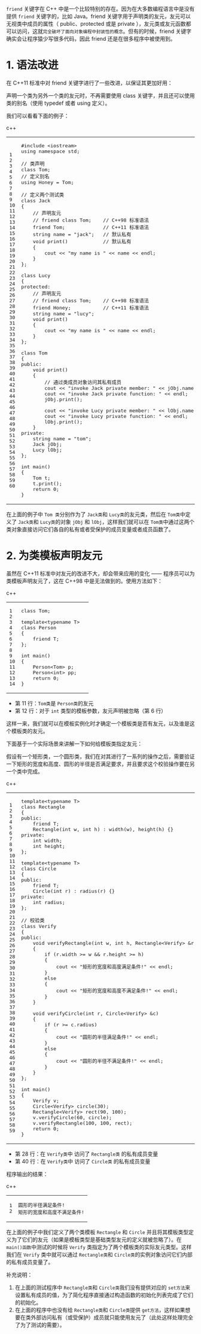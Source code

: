 `friend` 关键字在 C++ 中是一个比较特别的存在。因为在大多数编程语言中是没有提供 `friend` 关键字的，比如 Java。friend 关键字用于声明类的友元，友元可以无视类中成员的属性（ public、protected 或是 private ），友元类或友元函数都可以访问，这就`完全破坏了面向对象编程中封装性的概念`。但有的时候，friend 关键字确实会让程序猿少写很多代码，因此 friend 还是在很多程序中被使用到。

# 1\. 语法改进

在 C++11 标准中对 friend 关键字进行了一些改进，以保证其更加好用：

声明一个类为另外一个类的友元时，不再需要使用 class 关键字，并且还可以使用类的别名（使用 typedef 或者 using 定义）。

我们可以看看下面的例子：

c++

<table><tbody><tr><td class="gutter"><pre><span class="line">1</span><br><span class="line">2</span><br><span class="line">3</span><br><span class="line">4</span><br><span class="line">5</span><br><span class="line">6</span><br><span class="line">7</span><br><span class="line">8</span><br><span class="line">9</span><br><span class="line">10</span><br><span class="line">11</span><br><span class="line">12</span><br><span class="line">13</span><br><span class="line">14</span><br><span class="line">15</span><br><span class="line">16</span><br><span class="line">17</span><br><span class="line">18</span><br><span class="line">19</span><br><span class="line">20</span><br><span class="line">21</span><br><span class="line">22</span><br><span class="line">23</span><br><span class="line">24</span><br><span class="line">25</span><br><span class="line">26</span><br><span class="line">27</span><br><span class="line">28</span><br><span class="line">29</span><br><span class="line">30</span><br><span class="line">31</span><br><span class="line">32</span><br><span class="line">33</span><br><span class="line">34</span><br><span class="line">35</span><br><span class="line">36</span><br><span class="line">37</span><br><span class="line">38</span><br><span class="line">39</span><br><span class="line">40</span><br><span class="line">41</span><br><span class="line">42</span><br><span class="line">43</span><br><span class="line">44</span><br><span class="line">45</span><br><span class="line">46</span><br><span class="line">47</span><br><span class="line">48</span><br><span class="line">49</span><br><span class="line">50</span><br><span class="line">51</span><br><span class="line">52</span><br><span class="line">53</span><br><span class="line">54</span><br><span class="line">55</span><br><span class="line">56</span><br><span class="line">57</span><br><span class="line">58</span><br><span class="line">59</span><br><span class="line">60</span><br></pre></td><td class="code"><pre><span class="line"><span class="meta">#<span class="keyword">include</span> <span class="string">&lt;iostream&gt;</span></span></span><br><span class="line"><span class="keyword">using</span> <span class="keyword">namespace</span> std;</span><br><span class="line"></span><br><span class="line"><span class="comment">// 类声明</span></span><br><span class="line"><span class="keyword">class</span> <span class="title class_">Tom</span>;</span><br><span class="line"><span class="comment">// 定义别名</span></span><br><span class="line"><span class="keyword">using</span> Honey = Tom;</span><br><span class="line"></span><br><span class="line"><span class="comment">// 定义两个测试类</span></span><br><span class="line"><span class="keyword">class</span> <span class="title class_">Jack</span></span><br><span class="line">{</span><br><span class="line">    <span class="comment">// 声明友元</span></span><br><span class="line">    <span class="comment">// friend class Tom;    // C++98 标准语法</span></span><br><span class="line">    <span class="keyword">friend</span> Tom;             <span class="comment">// C++11 标准语法 </span></span><br><span class="line">    string name = <span class="string">"jack"</span>;   <span class="comment">// 默认私有</span></span><br><span class="line">    <span class="function"><span class="type">void</span> <span class="title">print</span><span class="params">()</span>            <span class="comment">// 默认私有</span></span></span><br><span class="line"><span class="function">    </span>{</span><br><span class="line">        cout &lt;&lt; <span class="string">"my name is "</span> &lt;&lt; name &lt;&lt; endl;</span><br><span class="line">    }</span><br><span class="line">};</span><br><span class="line"></span><br><span class="line"><span class="keyword">class</span> <span class="title class_">Lucy</span></span><br><span class="line">{</span><br><span class="line"><span class="keyword">protected</span>:</span><br><span class="line">    <span class="comment">// 声明友元</span></span><br><span class="line">    <span class="comment">// friend class Tom;    // C++98 标准语法</span></span><br><span class="line">    <span class="keyword">friend</span> Honey;           <span class="comment">// C++11 标准语法 </span></span><br><span class="line">    string name = <span class="string">"lucy"</span>;</span><br><span class="line">    <span class="function"><span class="type">void</span> <span class="title">print</span><span class="params">()</span></span></span><br><span class="line"><span class="function">    </span>{</span><br><span class="line">        cout &lt;&lt; <span class="string">"my name is "</span> &lt;&lt; name &lt;&lt; endl;</span><br><span class="line">    }</span><br><span class="line">};</span><br><span class="line"></span><br><span class="line"><span class="keyword">class</span> <span class="title class_">Tom</span></span><br><span class="line">{</span><br><span class="line"><span class="keyword">public</span>:</span><br><span class="line">    <span class="function"><span class="type">void</span> <span class="title">print</span><span class="params">()</span></span></span><br><span class="line"><span class="function">    </span>{</span><br><span class="line">        <span class="comment">// 通过类成员对象访问其私有成员</span></span><br><span class="line">        cout &lt;&lt; <span class="string">"invoke Jack private member: "</span> &lt;&lt; jObj.name &lt;&lt; endl;</span><br><span class="line">        cout &lt;&lt; <span class="string">"invoke Jack private function: "</span> &lt;&lt; endl;</span><br><span class="line">        jObj.<span class="built_in">print</span>();</span><br><span class="line"></span><br><span class="line">        cout &lt;&lt; <span class="string">"invoke Lucy private member: "</span> &lt;&lt; lObj.name &lt;&lt; endl;</span><br><span class="line">        cout &lt;&lt; <span class="string">"invoke Lucy private function: "</span> &lt;&lt; endl;</span><br><span class="line">        lObj.<span class="built_in">print</span>();</span><br><span class="line">    }</span><br><span class="line"><span class="keyword">private</span>:</span><br><span class="line">    string name = <span class="string">"tom"</span>;</span><br><span class="line">    Jack jObj;</span><br><span class="line">    Lucy lObj;</span><br><span class="line">};</span><br><span class="line"></span><br><span class="line"><span class="function"><span class="type">int</span> <span class="title">main</span><span class="params">()</span></span></span><br><span class="line"><span class="function"></span>{</span><br><span class="line">    Tom t;</span><br><span class="line">    t.<span class="built_in">print</span>();</span><br><span class="line">    <span class="keyword">return</span> <span class="number">0</span>;</span><br><span class="line">}</span><br></pre></td></tr></tbody></table>

在上面的例子中 `Tom 类`分别作为了 `Jack类`和 `Lucy类`的友元类，然后在 `Tom类`中定义了 `Jack类`和 `Lucy类`的对象 `jObj` 和 `lObj`，这样我们就可以在 `Tom类`中通过这两个类对象直接访问它们各自的私有或者受保护的成员变量或者成员函数了。

# 2\. 为类模板声明友元

虽然在 C++11 标准中对友元的改进不大，却会带来应用的变化 —— 程序员可以为类模板声明友元了，这在 C++98 中是无法做到的。使用方法如下：

c++

<table><tbody><tr><td class="gutter"><pre><span class="line">1</span><br><span class="line">2</span><br><span class="line">3</span><br><span class="line">4</span><br><span class="line">5</span><br><span class="line">6</span><br><span class="line">7</span><br><span class="line">8</span><br><span class="line">9</span><br><span class="line">10</span><br><span class="line">11</span><br><span class="line">12</span><br><span class="line">13</span><br><span class="line">14</span><br></pre></td><td class="code"><pre><span class="line"><span class="keyword">class</span> <span class="title class_">Tom</span>;</span><br><span class="line"></span><br><span class="line"><span class="keyword">template</span>&lt;<span class="keyword">typename</span> T&gt;  </span><br><span class="line"><span class="keyword">class</span> <span class="title class_">Person</span></span><br><span class="line">{</span><br><span class="line">    <span class="keyword">friend</span> T;</span><br><span class="line">};</span><br><span class="line"></span><br><span class="line"><span class="function"><span class="type">int</span> <span class="title">main</span><span class="params">()</span></span></span><br><span class="line"><span class="function"></span>{</span><br><span class="line">    Person&lt;Tom&gt; p;</span><br><span class="line">    Person&lt;<span class="type">int</span>&gt; pp;</span><br><span class="line">    <span class="keyword">return</span> <span class="number">0</span>;</span><br><span class="line">}</span><br></pre></td></tr></tbody></table>

- 第 11 行：`Tom类`是 `Person类`的友元
- 第 12 行：对于 `int` 类型的模板参数，友元声明被忽略（第 6 行）

这样一来，我们就可以在模板实例化时才确定一个模板类是否有友元，以及谁是这个模板类的友元。

下面基于一个实际场景来讲解一下如何给模板类指定友元：

假设有一个矩形类，一个圆形类，我们在对其进行了一系列的操作之后，需要验证一下矩形的宽度和高度、圆形的半径是否满足要求，并且要求这个校验操作要在另一个类中完成。

c++

<table><tbody><tr><td class="gutter"><pre><span class="line">1</span><br><span class="line">2</span><br><span class="line">3</span><br><span class="line">4</span><br><span class="line">5</span><br><span class="line">6</span><br><span class="line">7</span><br><span class="line">8</span><br><span class="line">9</span><br><span class="line">10</span><br><span class="line">11</span><br><span class="line">12</span><br><span class="line">13</span><br><span class="line">14</span><br><span class="line">15</span><br><span class="line">16</span><br><span class="line">17</span><br><span class="line">18</span><br><span class="line">19</span><br><span class="line">20</span><br><span class="line">21</span><br><span class="line">22</span><br><span class="line">23</span><br><span class="line">24</span><br><span class="line">25</span><br><span class="line">26</span><br><span class="line">27</span><br><span class="line">28</span><br><span class="line">29</span><br><span class="line">30</span><br><span class="line">31</span><br><span class="line">32</span><br><span class="line">33</span><br><span class="line">34</span><br><span class="line">35</span><br><span class="line">36</span><br><span class="line">37</span><br><span class="line">38</span><br><span class="line">39</span><br><span class="line">40</span><br><span class="line">41</span><br><span class="line">42</span><br><span class="line">43</span><br><span class="line">44</span><br><span class="line">45</span><br><span class="line">46</span><br><span class="line">47</span><br><span class="line">48</span><br><span class="line">49</span><br><span class="line">50</span><br><span class="line">51</span><br><span class="line">52</span><br><span class="line">53</span><br><span class="line">54</span><br><span class="line">55</span><br><span class="line">56</span><br><span class="line">57</span><br><span class="line">58</span><br><span class="line">59</span><br></pre></td><td class="code"><pre><span class="line"><span class="keyword">template</span>&lt;<span class="keyword">typename</span> T&gt;  </span><br><span class="line"><span class="keyword">class</span> <span class="title class_">Rectangle</span></span><br><span class="line">{</span><br><span class="line"><span class="keyword">public</span>:</span><br><span class="line">    <span class="keyword">friend</span> T;</span><br><span class="line">    <span class="built_in">Rectangle</span>(<span class="type">int</span> w, <span class="type">int</span> h) : <span class="built_in">width</span>(w), <span class="built_in">height</span>(h) {}</span><br><span class="line"><span class="keyword">private</span>:</span><br><span class="line">    <span class="type">int</span> width;</span><br><span class="line">    <span class="type">int</span> height;</span><br><span class="line">};</span><br><span class="line"></span><br><span class="line"><span class="keyword">template</span>&lt;<span class="keyword">typename</span> T&gt; </span><br><span class="line"><span class="keyword">class</span> <span class="title class_">Circle</span></span><br><span class="line">{</span><br><span class="line"><span class="keyword">public</span>:</span><br><span class="line">    <span class="keyword">friend</span> T;</span><br><span class="line">    <span class="built_in">Circle</span>(<span class="type">int</span> r) : <span class="built_in">radius</span>(r) {}</span><br><span class="line"><span class="keyword">private</span>:</span><br><span class="line">    <span class="type">int</span> radius;</span><br><span class="line">};</span><br><span class="line"></span><br><span class="line"><span class="comment">// 校验类</span></span><br><span class="line"><span class="keyword">class</span> <span class="title class_">Verify</span></span><br><span class="line">{</span><br><span class="line"><span class="keyword">public</span>:</span><br><span class="line">    <span class="function"><span class="type">void</span> <span class="title">verifyRectangle</span><span class="params">(<span class="type">int</span> w, <span class="type">int</span> h, Rectangle&lt;Verify&gt; &amp;r)</span></span></span><br><span class="line"><span class="function">    </span>{</span><br><span class="line">        <span class="keyword">if</span> (r.width &gt;= w &amp;&amp; r.height &gt;= h)</span><br><span class="line">        {</span><br><span class="line">            cout &lt;&lt; <span class="string">"矩形的宽度和高度满足条件!"</span> &lt;&lt; endl;</span><br><span class="line">        }</span><br><span class="line">        <span class="keyword">else</span></span><br><span class="line">        {</span><br><span class="line">            cout &lt;&lt; <span class="string">"矩形的宽度和高度不满足条件!"</span> &lt;&lt; endl;</span><br><span class="line">        }</span><br><span class="line">    }</span><br><span class="line"></span><br><span class="line">    <span class="function"><span class="type">void</span> <span class="title">verifyCircle</span><span class="params">(<span class="type">int</span> r, Circle&lt;Verify&gt; &amp;c)</span></span></span><br><span class="line"><span class="function">    </span>{</span><br><span class="line">        <span class="keyword">if</span> (r &gt;= c.radius)</span><br><span class="line">        {</span><br><span class="line">            cout &lt;&lt; <span class="string">"圆形的半径满足条件!"</span> &lt;&lt; endl;</span><br><span class="line">        }</span><br><span class="line">        <span class="keyword">else</span></span><br><span class="line">        {</span><br><span class="line">            cout &lt;&lt; <span class="string">"圆形的半径不满足条件!"</span> &lt;&lt; endl;</span><br><span class="line">        }</span><br><span class="line">    }</span><br><span class="line">};</span><br><span class="line"></span><br><span class="line"><span class="function"><span class="type">int</span> <span class="title">main</span><span class="params">()</span></span></span><br><span class="line"><span class="function"></span>{</span><br><span class="line">    Verify v;</span><br><span class="line">    <span class="function">Circle&lt;Verify&gt; <span class="title">circle</span><span class="params">(<span class="number">30</span>)</span></span>;</span><br><span class="line">    <span class="function">Rectangle&lt;Verify&gt; <span class="title">rect</span><span class="params">(<span class="number">90</span>, <span class="number">100</span>)</span></span>;</span><br><span class="line">    v.<span class="built_in">verifyCircle</span>(<span class="number">60</span>, circle);</span><br><span class="line">    v.<span class="built_in">verifyRectangle</span>(<span class="number">100</span>, <span class="number">100</span>, rect);</span><br><span class="line">    <span class="keyword">return</span> <span class="number">0</span>;</span><br><span class="line">}</span><br></pre></td></tr></tbody></table>

- 第 28 行：在 `Verify类`中 访问了 `Rectangle类` 的私有成员变量
- 第 40 行：在 `Verify类`中 访问了 `Circle类` 的私有成员变量

程序输出的结果：

c++

<table><tbody><tr><td class="gutter"><pre><span class="line">1</span><br><span class="line">2</span><br></pre></td><td class="code"><pre><span class="line">圆形的半径满足条件!</span><br><span class="line">矩形的宽度和高度不满足条件!</span><br></pre></td></tr></tbody></table>

在上面的例子中我们定义了两个类模板 `Rectangle` 和 `Circle` 并且将其模板类型定义为了它们的友元（如果是模板类型是基础类型友元的定义就被忽略了）。在 `main()函数`中测试的时候将 `Verify` 类指定为了两个模板类的实际友元类型。这样我们在 `Verify` 类中就可以通过 `Rectangle类`和 `Circle类`的实例对象访问它们内部的私有成员变量了。

补充说明：

1. 在上面的测试程序中 `Rectangle类`和 `Circle类`我们没有提供对应的 `set方法`来设置私有成员的值，为了简化程序直接通过构造函数的初始化列表完成了它们的初始化。
2. 在上面的程序中也没有给 `Rectangle类`和 `Circle类`提供 `get方法`，这样如果想要在类外部访问私有（或受保护）成员就只能使用友元了（此处这样处理完全了为了测试的需要）。